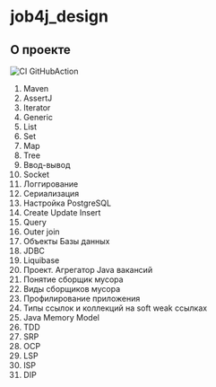 # job4j_design

## О проекте

![CI GitHubAction](https://github.com/peterarsentev/job4j_tracker/actions/workflows/maven.yml/badge.svg)

1) Maven
2) AssertJ
3) Iterator
4) Generic
5) List
6) Set
7) Map
8) Tree
9) Ввод-вывод
10) Socket
11) Логгирование
12) Сериализация
13) Настройка PostgreSQL
14) Create Update Insert
15) Query
16) Outer join
17) Объекты Базы данных
18) JDBC
19) Liquibase
20) Проект. Агрегатор Java вакансий
21) Понятие сборщик мусора
22) Виды сборщиков мусора
23) Профилирование приложения
24) Типы ссылок и коллекций на soft weak ссылках
25) Java Memory Model
26) TDD
27) SRP
28) OCP
29) LSP
30) ISP
31) DIP
   
